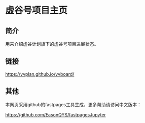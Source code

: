 # 虚谷号项目主页

## 简介

用来介绍虚谷计划旗下的虚谷号项目进展状态。

## 链接

https://vvplan.github.io/vvboard/

## 其他

本网页采用github的fastpages工具生成，更多帮助请访问中文版本：

https://github.com/EasonQYS/fastpagesJupyter
